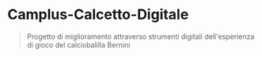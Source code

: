 # Camplus-Calcetto-Digitale
>Progetto di miglioramento attraverso strumenti digitali dell'esperienza di gioco del calciobalilla Bernini
